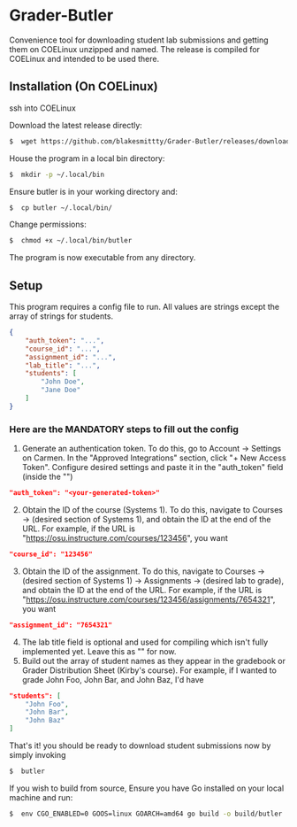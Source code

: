 # Grader-Butler
Convenience tool for downloading student lab submissions and getting them on COELinux unzipped and named. The release is compiled for COELinux and intended to be used there.

## Installation (On COELinux)

ssh into COELinux

Download the latest release directly:
```bash
$  wget https://github.com/blakesmittty/Grader-Butler/releases/download/v0.5.0-beta/butler
```
House the program in a local bin directory:
```bash
$  mkdir -p ~/.local/bin
```
Ensure butler is in your working directory and:
```bash
$  cp butler ~/.local/bin/
```
Change permissions:
```bash
$  chmod +x ~/.local/bin/butler
```
The program is now executable from any directory.

## Setup

This program requires a config file to run. All values are strings except the array of strings for students.

```json
{
    "auth_token": "...",
    "course_id": "...",
    "assignment_id": "...",
    "lab_title": "...",
    "students": [
        "John Doe",
        "Jane Doe"
    ]
}
```
### Here are the MANDATORY steps to fill out the config
1. Generate an authentication token. To do this, go to Account -> Settings on Carmen. In the "Approved Integrations" section, click "+ New Access Token". Configure desired settings and paste it in the "auth_token" field (inside the "")
```json
"auth_token": "<your-generated-token>"
```
2. Obtain the ID of the course (Systems 1). To do this, navigate to Courses -> (desired section of Systems 1), and obtain the ID at the end of the URL. For example, if the URL is "https://osu.instructure.com/courses/123456", you want 
```json
"course_id": "123456"
```
3. Obtain the ID of the assignment. To do this, navigate to Courses -> (desired section of Systems 1) -> Assignments -> (desired lab to grade), and obtain the ID at the end of the URL. For example, if the URL is "https://osu.instructure.com/courses/123456/assignments/7654321", you want 
```json 
"assignment_id": "7654321" 
```
4. The lab title field is optional and used for compiling which isn't fully implemented yet. Leave this as "" for now.
5. Build out the array of student names as they appear in the gradebook or Grader Distribution Sheet (Kirby's course). For example, if I wanted to grade John Foo, John Bar, and John Baz, I'd have 
```json
"students": [
    "John Foo",
    "John Bar",
    "John Baz"
]
```

That's it! you should be ready to download student submissions now by simply invoking
```bash
$  butler
```


If you wish to build from source, Ensure you have Go installed on your local machine and run:
```bash
$  env CGO_ENABLED=0 GOOS=linux GOARCH=amd64 go build -o build/butler
```

